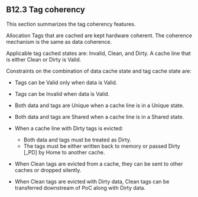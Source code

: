 ## B12.3 Tag coherency

This section summarizes the tag coherency features.

Allocation Tags that are cached are kept hardware coherent. The coherence mechanism is the same as data coherence.

Applicable tag cached states are: Invalid, Clean, and Dirty. A cache line that is either Clean or Dirty is Valid.

Constraints on the combination of data cache state and tag cache state are:

- Tags can be Valid only when data is Valid.
- Tags can be Invalid when data is Valid.
- Both data and tags are Unique when a cache line is in a Unique state.
- Both data and tags are Shared when a cache line is in a Shared state.
- When a cache line with Dirty tags is evicted:

    - Both data and tags must be treated as Dirty.
    - The tags must be either written back to memory or passed Dirty [\_PD] by Home to another cache.

- When Clean tags are evicted from a cache, they can be sent to other caches or dropped silently.
- When Clean tags are evicted with Dirty data, Clean tags can be transferred downstream of PoC along with Dirty data.
